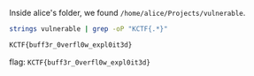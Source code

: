 Inside alice's folder, we found `/home/alice/Projects/vulnerable`. 
```bash
strings vulnerable | grep -oP "KCTF{.*}"

KCTF{buff3r_0verfl0w_expl0it3d}
```

flag: `KCTF{buff3r_0verfl0w_expl0it3d}`